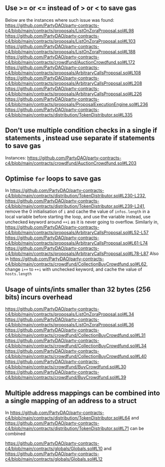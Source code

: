 ## Use >= or <= instead of > or < to save gas
Below are the instances where such issue was found:
https://github.com/PartyDAO/party-contracts-c4/blob/main/contracts/proposals/ListOnZoraProposal.sol#L98
https://github.com/PartyDAO/party-contracts-c4/blob/main/contracts/proposals/ListOnZoraProposal.sol#L103
https://github.com/PartyDAO/party-contracts-c4/blob/main/contracts/proposals/ListOnZoraProposal.sol#L188
https://github.com/PartyDAO/party-contracts-c4/blob/main/contracts/crowdfund/AuctionCrowdfund.sol#L172
https://github.com/PartyDAO/party-contracts-c4/blob/main/contracts/proposals/ArbitraryCallsProposal.sol#L108
https://github.com/PartyDAO/party-contracts-c4/blob/main/contracts/proposals/ArbitraryCallsProposal.sol#L208
https://github.com/PartyDAO/party-contracts-c4/blob/main/contracts/proposals/ArbitraryCallsProposal.sol#L226
https://github.com/PartyDAO/party-contracts-c4/blob/main/contracts/proposals/ProposalExecutionEngine.sol#L236
https://github.com/PartyDAO/party-contracts-c4/blob/main/contracts/distribution/TokenDistributor.sol#L335

## Don't use multiple condition checks in a single if statements , instead use separate if statements to save gas
Instances:
https://github.com/PartyDAO/party-contracts-c4/blob/main/contracts/crowdfund/AuctionCrowdfund.sol#L203

## Optimise `for` loops to save gas
In
https://github.com/PartyDAO/party-contracts-c4/blob/main/contracts/distribution/TokenDistributor.sol#L230-L232,
https://github.com/PartyDAO/party-contracts-c4/blob/main/contracts/distribution/TokenDistributor.sol#L239-L241, remove the 0 initialisation of `i` and cache the value of `infos.length` in a local variable before starting the loop, and use the variable instead, use unchecked keyword around `++i` as it is never going to overflow.
Similarly in, 
https://github.com/PartyDAO/party-contracts-c4/blob/main/contracts/proposals/ArbitraryCallsProposal.sol#L52-L57
https://github.com/PartyDAO/party-contracts-c4/blob/main/contracts/proposals/ArbitraryCallsProposal.sol#L61-L74
https://github.com/PartyDAO/party-contracts-c4/blob/main/contracts/proposals/ArbitraryCallsProposal.sol#L78-L87
Also in 
https://github.com/PartyDAO/party-contracts-c4/blob/main/contracts/crowdfund/CollectionBuyCrowdfund.sol#L62, change `i++` to `++i` with unchecked keyword, and cache the value of `hosts.length`

## Usage of uints/ints smaller than 32 bytes (256 bits) incurs overhead
https://github.com/PartyDAO/party-contracts-c4/blob/main/contracts/proposals/ListOnZoraProposal.sol#L34
https://github.com/PartyDAO/party-contracts-c4/blob/main/contracts/proposals/ListOnZoraProposal.sol#L36
https://github.com/PartyDAO/party-contracts-c4/blob/main/contracts/crowdfund/CollectionBuyCrowdfund.sol#L31
https://github.com/PartyDAO/party-contracts-c4/blob/main/contracts/crowdfund/CollectionBuyCrowdfund.sol#L34
https://github.com/PartyDAO/party-contracts-c4/blob/main/contracts/crowdfund/CollectionBuyCrowdfund.sol#L40
https://github.com/PartyDAO/party-contracts-c4/blob/main/contracts/crowdfund/BuyCrowdfund.sol#L30
https://github.com/PartyDAO/party-contracts-c4/blob/main/contracts/crowdfund/BuyCrowdfund.sol#L39

## Multiple address mappings can be combined into a single mapping of an address to a struct
In 
https://github.com/PartyDAO/party-contracts-c4/blob/main/contracts/distribution/TokenDistributor.sol#L64 and https://github.com/PartyDAO/party-contracts-c4/blob/main/contracts/distribution/TokenDistributor.sol#L71 can be combined

https://github.com/PartyDAO/party-contracts-c4/blob/main/contracts/globals/Globals.sol#L10 and 
https://github.com/PartyDAO/party-contracts-c4/blob/main/contracts/globals/Globals.sol#L12


